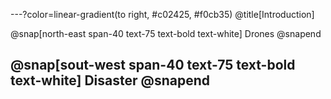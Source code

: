 ---?color=linear-gradient(to right, #c02425, #f0cb35)
@title[Introduction]

<!--
Tip! Get started with this template as follows:
Step 1. Delete the contents of this PITCHME.md file.
Step 2. Start adding your own custom slide content.
Step 3. Copy slide markdown snippets from template/md directory as needed.
-->

@snap[north-east span-40 text-75 text-bold text-white]
Drones
@snapend

@snap[sout-west span-40 text-75 text-bold text-white]
Disaster
@snapend
---